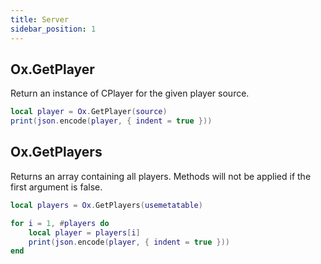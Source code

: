 ```yaml
---
title: Server
sidebar_position: 1
---
```


## Ox.GetPlayer

Return an instance of CPlayer for the given player source.

```lua
local player = Ox.GetPlayer(source)
print(json.encode(player, { indent = true }))
```

## Ox.GetPlayers

Returns an array containing all players. Methods will not be applied if the first argument is false.

```lua
local players = Ox.GetPlayers(usemetatable)

for i = 1, #players do
    local player = players[i]
    print(json.encode(player, { indent = true }))
end
```
